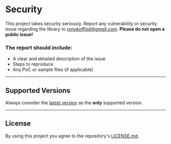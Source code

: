 # Security

This project takes security seriously. Report any vulnerability or security issue regarding the library to *ronokoffjsd@gmail.com*. **Please do not open a public issue!**

### The report should include:
  - A clear and detailed description of the issue
  - Steps to reproduce
  - Any PoC or sample files (if applicable)

---

## Supported Versions

Always consider the [latest version](https://github.com/Ronokof/Henkan/releases/latest) as the **only** supported version.

---

## License

By using this project you agree to the repository's [LICENSE.md](LICENSE.md).